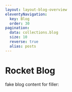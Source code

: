```yaml
---
layout: layout-blog-overview
eleventyNavigation:
  key: Blog
  order: 30
pagination:
  data: collections.blog
  size: 10
  reverse: true
  alias: posts
---
```


# Rocket Blog

fake blog content for filler:
